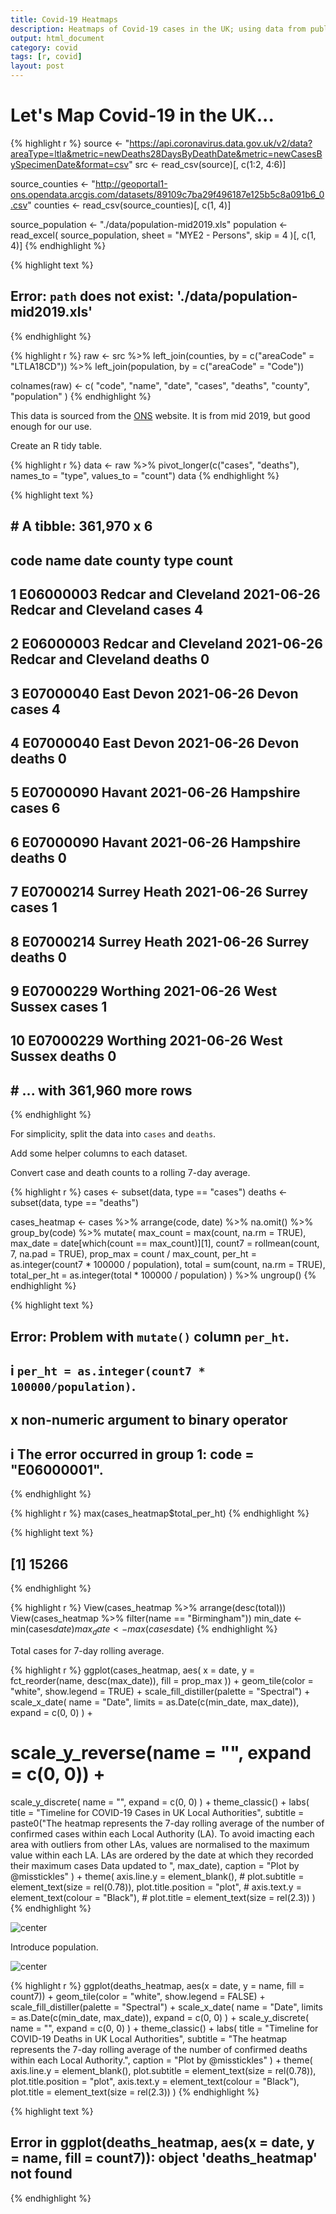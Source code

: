 ```yaml
---
title: Covid-19 Heatmaps
description: Heatmaps of Covid-19 cases in the UK; using data from public government data
output: html_document
category: covid
tags: [r, covid]
layout: post
---
```


# Let's Map Covid-19 in the UK...




{% highlight r %}
source <- "https://api.coronavirus.data.gov.uk/v2/data?areaType=ltla&metric=newDeaths28DaysByDeathDate&metric=newCasesBySpecimenDate&format=csv"
src <- read_csv(source)[, c(1:2, 4:6)]

source_counties <- "http://geoportal1-ons.opendata.arcgis.com/datasets/89109c7ba29f496187e125b5c8a091b6_0.csv"
counties <- read_csv(source_counties)[, c(1, 4)]

source_population <- "./data/population-mid2019.xls"
population <- read_excel(
  source_population,
  sheet = "MYE2 - Persons",
  skip = 4
)[, c(1, 4)]
{% endhighlight %}



{% highlight text %}
## Error: `path` does not exist: './data/population-mid2019.xls'
{% endhighlight %}



{% highlight r %}
raw <- src %>%
  left_join(counties, by = c("areaCode" = "LTLA18CD")) %>%
  left_join(population, by = c("areaCode" = "Code"))

colnames(raw) <- c(
  "code", "name", "date", "cases",
  "deaths", "county", "population"
)
{% endhighlight %}

This data is sourced from the [ONS](https://www.ons.gov.uk/peoplepopulationandcommunity/populationandmigration/populationestimates/datasets/populationestimatesforukenglandandwalesscotlandandnorthernireland) website.  It is from mid 2019, but good enough for our use.

Create an R tidy table.


{% highlight r %}
data <- raw %>%
  pivot_longer(c("cases", "deaths"), names_to = "type", values_to = "count")
data
{% endhighlight %}



{% highlight text %}
## # A tibble: 361,970 x 6
##    code      name                 date       county               type   count
##    <chr>     <chr>                <date>     <chr>                <chr>  <dbl>
##  1 E06000003 Redcar and Cleveland 2021-06-26 Redcar and Cleveland cases      4
##  2 E06000003 Redcar and Cleveland 2021-06-26 Redcar and Cleveland deaths     0
##  3 E07000040 East Devon           2021-06-26 Devon                cases      4
##  4 E07000040 East Devon           2021-06-26 Devon                deaths     0
##  5 E07000090 Havant               2021-06-26 Hampshire            cases      6
##  6 E07000090 Havant               2021-06-26 Hampshire            deaths     0
##  7 E07000214 Surrey Heath         2021-06-26 Surrey               cases      1
##  8 E07000214 Surrey Heath         2021-06-26 Surrey               deaths     0
##  9 E07000229 Worthing             2021-06-26 West Sussex          cases      1
## 10 E07000229 Worthing             2021-06-26 West Sussex          deaths     0
## # ... with 361,960 more rows
{% endhighlight %}

For simplicity, split the data into `cases` and `deaths`.

Add some helper columns to each dataset.

Convert case and death counts to a rolling 7-day average.


{% highlight r %}
cases <- subset(data, type == "cases")
deaths <- subset(data, type == "deaths")

cases_heatmap <- cases %>%
  arrange(code, date) %>%
  na.omit() %>%
  group_by(code) %>%
  mutate(
    max_count = max(count, na.rm = TRUE),
    max_date = date[which(count == max_count)][1],
    count7 = rollmean(count, 7, na.pad = TRUE),
    prop_max = count / max_count,
    per_ht = as.integer(count7 * 100000 / population),
    total = sum(count, na.rm = TRUE),
    total_per_ht = as.integer(total * 100000 / population)
  ) %>%
  ungroup()
{% endhighlight %}



{% highlight text %}
## Error: Problem with `mutate()` column `per_ht`.
## i `per_ht = as.integer(count7 * 100000/population)`.
## x non-numeric argument to binary operator
## i The error occurred in group 1: code = "E06000001".
{% endhighlight %}



{% highlight r %}
max(cases_heatmap$total_per_ht)
{% endhighlight %}



{% highlight text %}
## [1] 15266
{% endhighlight %}



{% highlight r %}
View(cases_heatmap %>% arrange(desc(total)))
View(cases_heatmap %>% filter(name == "Birmingham"))
min_date <- min(cases$date)
max_date <- max(cases$date)
{% endhighlight %}

Total cases for 7-day rolling average.


{% highlight r %}
ggplot(cases_heatmap, aes(
  x = date,
  y = fct_reorder(name, desc(max_date)),
  fill = prop_max
)) +
  geom_tile(color = "white", show.legend = TRUE) +
  scale_fill_distiller(palette = "Spectral") +
  scale_x_date(
    name = "Date",
    limits = as.Date(c(min_date, max_date)),
    expand = c(0, 0)
  ) +
  #  scale_y_reverse(name = "", expand = c(0, 0)) +
  scale_y_discrete(
    name = "",
    expand = c(0, 0)
  ) +
  theme_classic() +
  labs(
    title = "Timeline for COVID-19 Cases in UK Local Authorities",
    subtitle = paste0("The heatmap represents the 7-day rolling average of the number of confirmed cases within each Local Authority (LA).
To avoid imacting each area with outliers from other LAs, values are normalised to the maximum value within each LA.
LAs are ordered by the date at which they recorded their maximum cases
Data updated to ", max_date),
    caption = "Plot by @misstickles"
  ) +
  theme(
    axis.line.y = element_blank(),
    #    plot.subtitle = element_text(size = rel(0.78)),
    plot.title.position = "plot",
    #    axis.text.y = element_text(colour = "Black"),
    #    plot.title = element_text(size = rel(2.3))
  )
{% endhighlight %}

![center](/figure/R/2021-06-27-covid-2/unnamed-chunk-2-1.png)

Introduce population.

![center](/figure/R/2021-06-27-covid-2/cases-heatmap-1.png)




{% highlight r %}
ggplot(deaths_heatmap, aes(x = date, y = name, fill = count7)) +
  geom_tile(color = "white", show.legend = FALSE) +
  scale_fill_distiller(palette = "Spectral") +
  scale_x_date(
    name = "Date",
    limits = as.Date(c(min_date, max_date)),
    expand = c(0, 0)
  ) +
  scale_y_discrete(
    name = "",
    expand = c(0, 0)
  ) +
  theme_classic() +
  labs(
    title = "Timeline for COVID-19 Deaths in UK Local Authorities",
    subtitle = "The heatmap represents the 7-day rolling average of the number of confirmed deaths within each Local Authority.",
    caption = "Plot by @misstickles"
  ) +
  theme(
    axis.line.y = element_blank(),
    plot.subtitle = element_text(size = rel(0.78)),
    plot.title.position = "plot",
    axis.text.y = element_text(colour = "Black"),
    plot.title = element_text(size = rel(2.3))
  )
{% endhighlight %}



{% highlight text %}
## Error in ggplot(deaths_heatmap, aes(x = date, y = name, fill = count7)): object 'deaths_heatmap' not found
{% endhighlight %}
